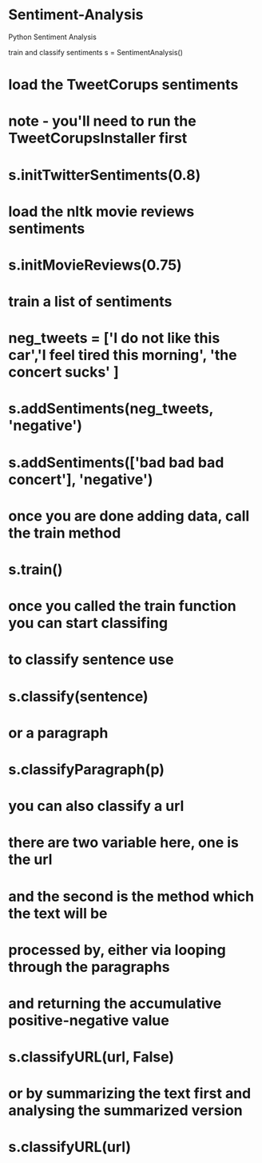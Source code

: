 Sentiment-Analysis
==================

Python Sentiment Analysis

train and classify sentiments
s = SentimentAnalysis()

# load the TweetCorups sentiments
# note - you'll need to run the TweetCorupsInstaller first
# s.initTwitterSentiments(0.8)

# load the nltk movie reviews sentiments
# s.initMovieReviews(0.75)

# train a list of sentiments
# neg_tweets = ['I do not like this car','I feel tired this morning', 'the concert sucks' ]
# s.addSentiments(neg_tweets, 'negative')
# s.addSentiments(['bad bad bad concert'], 'negative')

# once you are done adding data, call the train method
# s.train()

# once you called the train function you can start classifing
# to classify sentence use
# s.classify(sentence)

# or a paragraph
# s.classifyParagraph(p)

# you can also classify a url
# there are two variable here, one is the url
# and the second is the method which the text will be 
# processed by, either via looping through the paragraphs
# and returning the accumulative positive-negative value
# s.classifyURL(url, False)
# or by summarizing the text first and analysing the summarized version
# s.classifyURL(url)
